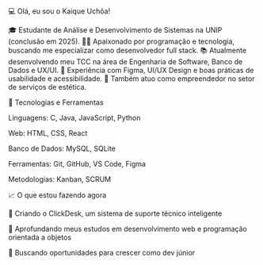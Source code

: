 💻 Olá, eu sou o Kaique Uchôa!

🎓 Estudante de Análise e Desenvolvimento de Sistemas na UNIP (conclusão em 2025).
👨‍💻 Apaixonado por programação e tecnologia, buscando me especializar como desenvolvedor full stack.
📚 Atualmente desenvolvendo meu TCC na área de Engenharia de Software, Banco de Dados e UX/UI.
🎨 Experiência com Figma, UI/UX Design e boas práticas de usabilidade e acessibilidade.
💼 Também atuo como empreendedor no setor de serviços de estética.

🚀 Tecnologias e Ferramentas

Linguagens: C, Java, JavaScript, Python

Web: HTML, CSS, React

Banco de Dados: MySQL, SQLite

Ferramentas: Git, GitHub, VS Code, Figma

Metodologias: Kanban, SCRUM

📈 O que estou fazendo agora

🔹 Criando o ClickDesk, um sistema de suporte técnico inteligente

🔹 Aprofundando meus estudos em desenvolvimento web e programação orientada a objetos

🔹 Buscando oportunidades para crescer como dev júnior
